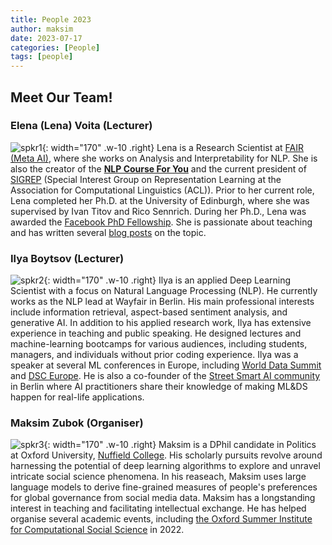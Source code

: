 ```yaml
---
title: People 2023
author: maksim
date: 2023-07-17
categories: [People]
tags: [people]
---
```




## Meet Our Team!

### Elena (Lena) Voita (Lecturer)

![spkr1](https://i.postimg.cc/zB56DMP6/spkr1.jpg){: width="170" .w-10 .right}
Lena is a Research Scientist at [FAIR (Meta AI)](https://ai.meta.com/), where she works on Analysis and Interpretability for NLP. She is also the creator of the [**NLP Course For You**](https://lena-voita.github.io/nlp_course.html) and the current president of [SIGREP](https://www.sigrep.org/) (Special Interest Group on Representation Learning at the Association for Computational Linguistics (ACL)). Prior to her current role, Lena completed her Ph.D. at the University of Edinburgh, where she was supervised by Ivan Titov and Rico Sennrich. During her Ph.D., Lena was awarded the [Facebook PhD Fellowship](https://research.facebook.com/blog/2020/01/announcing-the-recipients-of-the-2020-facebook-fellowship-awards/). She is passionate about teaching and has written several [blog posts](https://lena-voita.github.io/posts.html) on the topic.

### Ilya Boytsov (Lecturer)

![spkr2](https://i.postimg.cc/PfyKYNPC/spkr2.jpg){: width="170" .w-10 .right}
Ilya is an applied Deep Learning Scientist with a focus on Natural Language Processing (NLP). He currently works as the NLP lead at Wayfair in Berlin. His main professional interests include information retrieval, aspect-based sentiment analysis, and generative AI. In addition to his applied research work, Ilya has extensive experience in teaching and public speaking. He designed lectures and machine-learning bootcamps for various audiences, including students, managers, and individuals without prior coding experience. Ilya was a speaker at several ML conferences in Europe, including [World Data Summit](https://worlddatasummit.com/) and [DSC Europe](https://datasciconference.com/). He is also a co-founder of the [Street Smart AI community](https://www.meetup.com/street-smart-ai-berlin-meetup/) in Berlin where AI practitioners share their knowledge of making ML&DS happen for real-life applications.

### Maksim Zubok (Organiser)

![spkr3](https://i.postimg.cc/52gFkFWz/spkr3.jpg){: width="170" .w-10 .right}
Maksim is a DPhil candidate in Politics at Oxford University, [Nuffield College](https://www.nuffield.ox.ac.uk/). His scholarly pursuits revolve around harnessing the potential of deep learning algorithms to explore and unravel intricate social science phenomena. In his reaseach, Maksim uses large language models to derive fine-grained measures of people's preferences for global governance from social media data. Maksim has a longstanding interest in teaching and facilitating intellectual exchange. He has helped organise several academic events, including [the Oxford Summer Institute for Computational Social Science](https://sicss.io/2022/oxford/) in 2022. 

